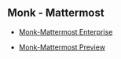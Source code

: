 ## Monk - Mattermost
 

* [Monk-Mattermost Enterprise](https://github.com/monk-io/monk-mattermost/tree/main/mattermost-enterprise)

* [Monk-Mattermost Preview](https://github.com/monk-io/monk-mattermost/tree/main/mattermost-preview)
